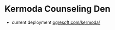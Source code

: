# Kermoda Counseling Den

- current deployment [ogresoft.com/kermoda/](https://ogresoft.com/kermoda/)
